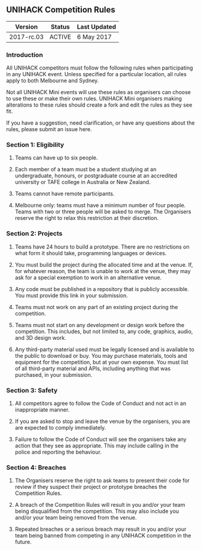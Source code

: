 ## UNIHACK Competition Rules

| Version    | Status     | Last Updated           |
| ---------- | ---------- | ---------------------- |
| 2017-rc.03 | ACTIVE     | 6 May 2017             |

### Introduction

All UNIHACK competitors must follow the following rules when participating in
any UNIHACK event. Unless specified for a particular location, all rules apply to
both Melbourne and Sydney.

Not all UNIHACK Mini events will use these rules as organisers can choose to use
these or make their own rules. UNIHACK Mini organisers making alterations to these
rules should create a fork and edit the rules as they see fit.

If you have a suggestion, need clarification, or have any questions about the
rules, please submit an issue here.

### Section 1: Eligibility

1.  Teams can have up to six people.

2.  Each member of a team must be a student studying at an undergraduate, honours,
    or postgraduate course at an accredited university or TAFE college in Australia
    or New Zealand.

3.  Teams cannot have remote participants.

4.  Melbourne only: teams must have a minimum number of four people. Teams with two
    or three people will be asked to merge. The Organisers reserve the right to
    relax this restriction at their discretion.

### Section 2: Projects

1.  Teams have 24 hours to build a prototype. There are no restrictions on what
    form it should take, programming languages or devices.

2.  You must build the project during the allocated time and at the venue. If, for
    whatever reason, the team is unable to work at the venue, they may ask for a
    special exemption to work in an alternative venue.

3.  Any code must be published in a repository that is publicly accessible. You must
    provide this link in your submission.

4.  Teams must not work on any part of an existing project during the competition.

5.  Teams must not start on any development or design work before the competition.
    This includes, but not limited to, any code, graphics, audio, and 3D design work.

6.  Any third-party material used must be legally licensed and is available to the
    public to download or buy. You may purchase materials, tools and equipment
    for the competition, but at your own expense. You must list of all third-party
    material and APIs, including anything that was purchased, in your submission.

### Section 3: Safety

1.  All competitors agree to follow the Code of Conduct and not act in an
    inappropriate manner.

2.  If you are asked to stop and leave the venue by the organisers, you are are
    expected to comply immediately.

3.  Failure to follow the Code of Conduct will see the organisers take any action
    that they see as appropriate. This may include calling in the police and reporting
    the behaviour.

### Section 4: Breaches

1.  The Organisers reserve the right to ask teams to present their code for review if
    they suspect their project or prototype breaches the Competition Rules.

1.  A breach of the Competition Rules will result in you and/or your team
    being disqualified from the competition. This may also include you and/or your
    team being removed from the venue.

2.  Repeated breaches or a serious breach may result in you and/or your team being
    banned from competing in any UNIHACK competition in the future.
